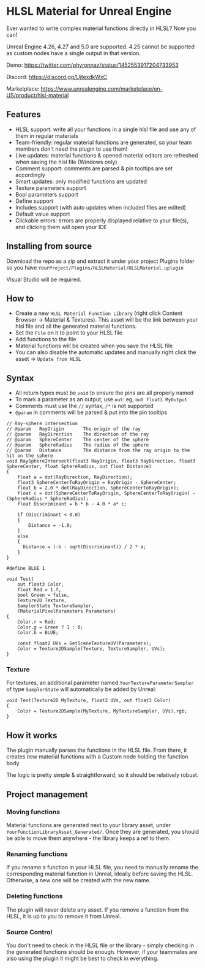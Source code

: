 # HLSL Material for Unreal Engine

Ever wanted to write complex material functions directly in HLSL? Now you can!

Unreal Engine 4.26, 4.27 and 5.0 are supported. 4.25 cannot be supported as custom nodes have a single output in that version.

Demo: https://twitter.com/phyronnaz/status/1452553917204733953

Discord: https://discord.gg/UjtexdkWxC

Marketplace: https://www.unrealengine.com/marketplace/en-US/product/hlsl-material

## Features
* HLSL support: write all your functions in a single hlsl file and use any of them in regular materials
* Team-friendly: regular material functions are generated, so your team members don't need the plugin to use them!
* Live updates: material functions & opened material editors are refreshed when saving the hlsl file (Windows only)
* Comment support: comments are parsed & pin tooltips are set accordingly
* Smart updates: only modified functions are updated
* Texture parameters support
* Bool parameters support
* Define support
* Includes support (with auto updates when included files are edited)
* Default value support
* Clickable errors: errors are properly displayed relative to your file(s), and clicking them will open your IDE

## Installing from source
Download the repo as a zip and extract it under your project Plugins folder so you have `YourProject/Plugins/HLSLMaterial/HLSLMaterial.uplugin`

Visual Studio will be required.

## How to
* Create a new `HLSL Material Function Library` (right click Content Browser -> Material & Textures). This asset will be the link between your hlsl file and all the generated material functions.
* Set the `File` on it to point to your HLSL file
* Add functions to the file
* Material functions will be created when you save the HLSL file
* You can also disable the automatic updates and manually right click the asset -> `Update from HLSL`

## Syntax
* All return types must be `void` to ensure the pins are all properly named
* To mark a parameter as an output, use `out`: eg, `out float3 MyOutput`
* Comments must use the `//` syntax, `/*` is not supported
* `@param` in comments will be parsed & put into the pin tooltips

```hlsl
// Ray-sphere intersection
// @param   RayOrigin       The origin of the ray
// @param   RayDirection    The direction of the ray
// @param   SphereCenter    The center of the sphere
// @param   SphereRadius    The radius of the sphere
// @param   Distance        The distance from the ray origin to the hit on the sphere
void RaySphereIntersect(float3 RayOrigin, float3 RayDirection, float3 SphereCenter, float SphereRadius, out float Distance) 
{
    float a = dot(RayDirection, RayDirection);
    float3 SphereCenterToRayOrigin = RayOrigin - SphereCenter;
    float b = 2.0 * dot(RayDirection, SphereCenterToRayOrigin);
    float c = dot(SphereCenterToRayOrigin, SphereCenterToRayOrigin) - (SphereRadius * SphereRadius);
    float Discriminant = b * b - 4.0 * a* c;

    if (Discriminant < 0.0) 
    {
        Distance = -1.0;
    }
    else
    {
      Distance = (-b - sqrt(Discriminant)) / 2 * a;
    }
}

#define BLUE 1

void Test(
    out float3 Color,
    float Red = 1.f,
    bool Green = false,
    Texture2D Texture,
    SamplerState TextureSampler,
    FMaterialPixelParameters Parameters)
{
    Color.r = Red;
    Color.g = Green ? 1 : 0;
    Color.b = BLUE;

    const float2 UVs = GetSceneTextureUV(Parameters);
    Color = Texture2DSample(Texture, TextureSampler, UVs);
}
```

### Texture
For textures, an additional parameter named `YourTextureParameterSampler` of type `SamplerState` will automatically be added by Unreal:

```hlsl
void Test(Texture2D MyTexture, float2 UVs, out float3 Color)
{
	Color = Texture2DSample(MyTexture, MyTextureSampler, UVs).rgb;
}
```

## How it works

The plugin manually parses the functions in the HLSL file. From there, it creates new material functions with a Custom node holding the function body.

The logic is pretty simple & straightforward, so it should be relatively robust.

## Project management
### Moving functions
Material functions are generated next to your library asset, under `YourFunctionLibraryAsset_Generated/`.
Once they are generated, you should be able to move them anywhere - the library keeps a ref to them.

### Renaming functions
If you rename a function in your HLSL file, you need to manually rename the corresponding material function in Unreal, ideally before saving the HLSL. Otherwise, a new one will be created with the new name.

### Deleting functions
The plugin will never delete any asset. If you remove a function from the HLSL, it is up to you to remove it from Unreal.

### Source Control
You don't need to check in the HLSL file or the library - simply checking in the generated functions should be enough. However, if your teammates are also using the plugin it might be best to check in everything.
